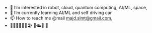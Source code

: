 - 👀 I’m interested in robot, cloud, quantum computing, AI/ML, space, 
- 🌱 I’m currently learning AI/ML and self driving car
- 📫 How to reach me @mail majd.slmt@gmail.com, 
- 🏋🏻‍♂️🏊‍♀️🚵🏖 🛫🛳🚊 🚗
<!---
majdslmt/majdslmt is a ✨ special ✨ repository because its `README.md` (this file) appears on your GitHub profile.
You can click the Preview link to take a look at your changes.
--->
